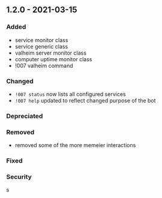 
## 1.2.0 - 2021-03-15 

### Added
* service monitor class
* service generic class
* valheim server monitor class
* computer uptime monitor class
* !007 valheim command
### Changed
* `!007 status` now lists all configured services
* `!007 help` updated to reflect changed purpose of the bot
### Depreciated

### Removed
* removed some of the more memeier interactions
### Fixed

### Security
s